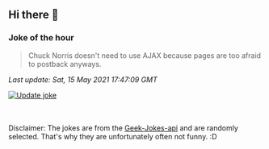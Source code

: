 ## Hi there 👋

### Joke of the hour
<!-- joke -->
>Chuck Norris doesn't need to use AJAX because pages are too afraid to postback anyways.
<!-- /joke -->

*Last update: Sat, 15 May 2021 17:47:09 GMT*

[![Update joke](https://github.com/nclskfm/nclskfm/actions/workflows/joke.yml/badge.svg)](https://github.com/nclskfm/nclskfm/actions/workflows/joke.yml)

<br><br>
Disclaimer: The jokes are from the [Geek-Jokes-api](https://github.com/sameerkumar18/geek-joke-api) and are randomly selected. That's why they are unfortunately often not funny. :D
